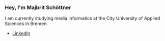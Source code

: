### Hey, I'm Majbrit Schöttner

I am currently studying media informatics at the City University of Applied Sciences in Bremen.

- [LinkedIn](https://www.linkedin.com/in/majbrit-schöttner-264384238)
